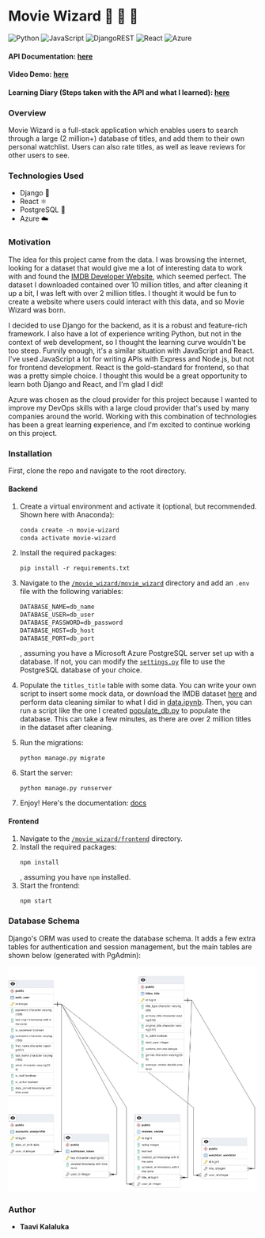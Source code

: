 # Movie Wizard :movie_camera: :mage: :crystal_ball:

![Python](https://img.shields.io/badge/python-3670A0?style=for-the-badge&logo=python&logoColor=ffdd54)
![JavaScript](https://img.shields.io/badge/javascript-%23323330.svg?style=for-the-badge&logo=javascript&logoColor=%23F7DF1E)
![DjangoREST](https://img.shields.io/badge/DJANGO-REST-ff1709?style=for-the-badge&logo=django&logoColor=white&color=ff1709&labelColor=gray)
![React](https://img.shields.io/badge/react-%2320232a.svg?style=for-the-badge&logo=react&logoColor=%2361DAFB)
![Azure](https://img.shields.io/badge/azure-%230072C6.svg?style=for-the-badge&logo=microsoftazure&logoColor=white)

#### API Documentation: [here](https://documenter.getpostman.com/view/24394414/2s9YkgE5aP)

#### Video Demo: [here](https://www.youtube.com/watch?v=aCL7O36um_w)

#### Learning Diary (Steps taken with the API and what I learned): [here](./docs/)

### Overview

Movie Wizard is a full-stack application which enables users to search through a large (2 million+) database of titles, and add them to their own personal watchlist. Users can also rate titles, as well as leave reviews for other users to see.

### Technologies Used

-   Django :snake:
-   React :atom_symbol:
-   PostgreSQL :elephant:
-   Azure :cloud:

### Motivation

The idea for this project came from the data. I was browsing the internet, looking for a dataset that would give me a lot of interesting data to work with and found the [IMDB Developer Website](https://developer.imdb.com/non-commercial-datasets/), which seemed perfect. The dataset I downloaded contained over 10 million titles, and after cleaning it up a bit, I was left with over 2 million titles. I thought it would be fun to create a website where users could interact with this data, and so Movie Wizard was born.

I decided to use Django for the backend, as it is a robust and feature-rich framework. I also have a lot of experience writing Python, but not in the context of web development, so I thought the learning curve wouldn't be too steep. Funnily enough, it's a similar situation with JavaScript and React. I've used JavaScript a lot for writing APIs with Express and Node.js, but not for frontend development. React is the gold-standard for frontend, so that was a pretty simple choice. I thought this would be a great opportunity to learn both Django and React, and I'm glad I did!

Azure was chosen as the cloud provider for this project because I wanted to improve my DevOps skills with a large cloud provider that's used by many companies around the world. Working with this combination of technologies has been a great learning experience, and I'm excited to continue working on this project.

### Installation

First, clone the repo and navigate to the root directory.

#### Backend

1. Create a virtual environment and activate it (optional, but recommended. Shown here with Anaconda):
    ```
    conda create -n movie-wizard
    conda activate movie-wizard
    ```
2. Install the required packages:
    ```
    pip install -r requirements.txt
    ```
3. Navigate to the [`/movie_wizard/movie_wizard`](./movie_wizard/movie_wizard/) directory and add an `.env` file with the following variables:

    ```
    DATABASE_NAME=db_name
    DATABASE_USER=db_user
    DATABASE_PASSWORD=db_password
    DATABASE_HOST=db_host
    DATABASE_PORT=db_port
    ```

    , assuming you have a Microsoft Azure PostgreSQL server set up with a database. If not, you can modify the [`settings.py`](./movie_wizard/movie_wizard/settings.py) file to use the PostgreSQL database of your choice.

4. Populate the `titles_title` table with some data. You can write your own script to insert some mock data, or download the IMDB dataset [here](https://datasets.imdbws.com/title.basics.tsv.gz) and perform data cleaning similar to what I did in [data.ipynb](./data/data.ipynb). Then, you can run a script like the one I created [populate_db.py](./scripts/populate_db.py) to populate the database. This can take a few minutes, as there are over 2 million titles in the dataset after cleaning.

5. Run the migrations:
    ```
    python manage.py migrate
    ```
6. Start the server:
    ```
    python manage.py runserver
    ```
7. Enjoy! Here's the documentation: [docs](https://documenter.getpostman.com/view/24394414/2s9YkgE5aP)

#### Frontend

1. Navigate to the [`/movie_wizard/frontend`](./movie_wizard/frontend/) directory.
2. Install the required packages:
    ```
    npm install
    ```
    , assuming you have `npm` installed.
3. Start the frontend:
    ```
    npm start
    ```

### Database Schema

Django's ORM was used to create the database schema. It adds a few extra tables for authentication and session management, but the main tables are shown below (generated with PgAdmin):

![Database Schema](./docs/images/ERD.jpeg)

### Author

-   **Taavi Kalaluka**
